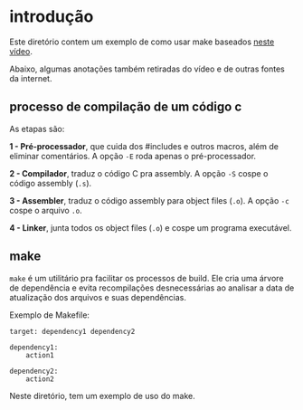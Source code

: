 # introdução

Este diretório contem um exemplo de como usar make baseados [neste vídeo](https://www.youtube.com/watch?v=GExnnTaBELk).

Abaixo, algumas anotações também retiradas do vídeo e de outras fontes da internet.

## processo de compilação de um código c

As etapas são:

**1 - Pré-processador**, que cuida dos #includes e outros macros, além de eliminar comentários. A opção `-E` roda apenas o pré-processador.

**2 - Compilador**, traduz o código C pra assembly. A opção `-S` cospe o código assembly (`.s`).

**3 - Assembler**, traduz o código assembly para object files (`.o`). A opção `-c` cospe o arquivo `.o`.

**4 - Linker**, junta todos os object files (`.o`) e cospe um programa executável.

## make

`make` é um utilitário pra facilitar os processos de build.
Ele cria uma árvore de dependência e evita recompilações desnecessárias ao analisar a data de atualização dos arquivos e suas dependências.

Exemplo de Makefile:

```
target: dependency1 dependency2

dependency1:
    action1

dependency2:
    action2
```

Neste diretório, tem um exemplo de uso do make.
